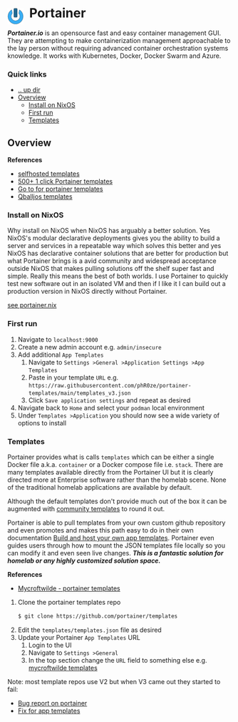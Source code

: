 # Portainer <img style="margin: 6px 13px 0px 0px" align="left" src="../../data/images/logo_36x36.png" />

***Portainer.io*** is an opensource fast and easy container management GUI. They are attempting to 
make containerization management approachable to the lay person without requiring advanced container 
orchestration systems knowledge. It works with Kubernetes, Docker, Docker Swarm and Azure.

### Quick links
- [.. up dir](../README.md)
- [Overview](#overview)
  - [Install on NixOS](#install-on-nixos)
  - [First run](#first-run)
  - [Templates](#templates)

## Overview

**References**
* [selfhosted templates](https://github.com/SelfhostedPro/selfhosted_templates)
* [500+ 1 click Portainer templates](https://github.com/Lissy93/portainer-templates)
* [Go to for portainer templates](https://portainer-templates.netlify.app/)
* [Qballjos templates](https://github.com/Qballjos/portainer_templates)

### Install on NixOS
Why install on NixOS when NixOS has arguably a better solution. Yes NixOS's modular declarative 
deployments gives you the ability to build a server and services in a repeatable way which solves 
this better and yes NixOS has declarative container solutions that are better for production but what 
Portainer brings is a avid community and widespread acceptance outside NixOS that makes pulling 
solutions off the shelf super fast and simple. Really this means the best of both worlds. I use 
Portainer to quickly test new software out in an isolated VM and then if I like it I can build out a 
production version in NixOS directly without Portainer.

[see portainer.nix](https://github.com/phR0ze/nixos-config/blob/main/options/services/cont/portainer.nix)

### First run

1. Navigate to `localhost:9000`
2. Create a new admin account e.g. `admin/insecure`
3. Add additional `App Templates`
   1. Navigate to `Settings >General >Application Settings >App Templates`
   2. Paste in your template `URL` e.g. `https://raw.githubusercontent.com/phR0ze/portainer-templates/main/templates_v3.json`
   3. Click `Save application settings` and repeat as desired
4. Navigate back to `Home` and select your `podman` local environment
5. Under `Templates >Application` you should now see a wide variety of options to install 

### Templates
Portainer provides what is calls `templates` which can be either a single Docker file a.k.a. `container` or a Docker 
compose file i.e. `stack`. There are many templates available directly from the Portainer UI but it 
is clearly directed more at Enterprise software rather than the homelab scene. None of the 
traditional homelab applications are available by default.

Although the default templates don't provide much out of the box it can be augmented with [community 
templates](https://github.com/Lissy93/portainer-templates) to round it out.

Portainer is able to pull templates from your own custom github repository and even promotes and 
makes this path easy to do in their own documentation 
[Build and host your own app templates](https://docs.portainer.io/2.24/advanced/app-templates/build).
Portainer even guides users through how to mount the JSON templates file locally so you can modify it 
and even seen live changes. ***This is a fantastic solution for homelab or any highly customized 
solution space.***

**References**
* [Mycroftwilde - portainer templates](https://github.com/mycroftwilde/portainer_templates/tree/master/TableOfContents/Portainer)

1. Clone the portainer templates repo
   ```bash
   $ git clone https://github.com/portainer/templates
   ```
2. Edit the `templates/templates.json` file as desired
3. Update your Portainer `App Templates` URL
   1. Login to the UI
   2. Navigate to `Settings >General`
   3. In the top section change the `URL` field to something else e.g. [mycroftwilde templates](https://raw.githubusercontent.com/mycroftwilde/portainer_templates/master/Template/template.json)

Note: most template repos use V2 but when V3 came out they started to fail:
* [Bug report on portainer](https://github.com/portainer/portainer/issues/12337)
* [Fix for app templates](https://github.com/Lissy93/portainer-templates/pull/67)
